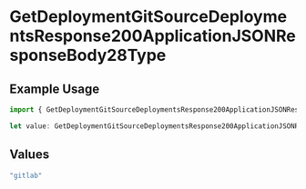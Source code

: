 # GetDeploymentGitSourceDeploymentsResponse200ApplicationJSONResponseBody28Type

## Example Usage

```typescript
import { GetDeploymentGitSourceDeploymentsResponse200ApplicationJSONResponseBody28Type } from "@simplesagar/vercel/models/getdeploymentop.js";

let value: GetDeploymentGitSourceDeploymentsResponse200ApplicationJSONResponseBody28Type = "gitlab";
```

## Values

```typescript
"gitlab"
```